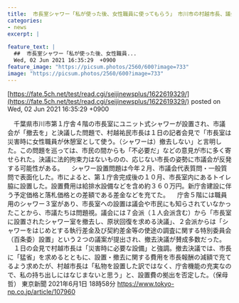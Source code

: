 ```yaml
---
title:  市長室シャワー「私が使った後、女性職員に使ってもらう」　市川市の村越市長、議会の撤去決議を拒否  
categories:
- news
excerpt: |
  
feature_text: |
  ##  市長室シャワー「私が使った後、女性職員...
  Wed, 02 Jun 2021 16:35:29  +0900
feature_image: "https://picsum.photos/2560/600?image=733"
image: "https://picsum.photos/2560/600?image=733"
---
```


[https://fate.5ch.net/test/read.cgi/seijinewsplus/1622619329/](https://fate.5ch.net/test/read.cgi/seijinewsplus/1622619329/)
posted on Wed, 02 Jun 2021 16:35:29  +0900

<!--more-->

　千葉県市川市第１庁舎４階の市長室にユニット式シャワーが設置され、市議会が「撤去を」と決議した問題で、村越祐民市長は１日の記者会見で「市長室は災害時に女性職員が休憩室として使う。（シャワーは）撤去しない」と言明した。この問題を巡っては、市民の間からも「不必要だ」などの意見が市に多く寄せられた。決議に法的拘束力はないものの、応じない市長の姿勢に市議会が反発する可能性がある。 　シャワー設置問題は今年２月、市議会代表質問・一般質問で表面化した。市によると、第１庁舎完成後の１０月、市長室内にあるトイレ脇に設置した。設置費用は給排水設備などを含め約３６０万円。新庁舎建設に伴う予定価格と落札価格との差額である差金などを充てた。 　庁舎５階には職員用のシャワー３室があり、市長室への設置は議会や市民にも知らされていなかったことから、市議たちは問題視。議会には７会派（１人会派含む）から「市長室に設置されたシャワー室を撤去し、原状回復を求める決議」、２会派からは「シャワーをはじめとする執行差金及び契約差金等の使途の調査に関する特別委員会（百条委）設置」という２つの議案が提出され、撤去決議が賛成多数だった。 　１日の会見で村越市長は「災害時に必要な設備」と強調。撤去決議では、市長に「猛省」を求めるとともに、設置・撤去に関する費用を市長報酬の減額で充てるよう求めたが、村越市長は「私物を設置した訳ではなく、庁舎機能の充実なので、私の持ち出しにはなじまないと思う」と、設置費の拠出を否定した。（保母哲） 東京新聞 2021年6月1日 18時58分 https://www.tokyo-np.co.jp/article/107960
